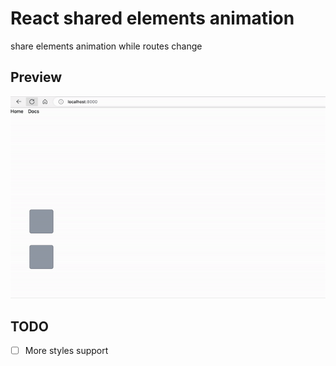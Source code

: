 # React shared elements animation

share elements animation while routes change

## Preview

![preview](./images/preview.gif)

## TODO

- [ ] More styles support